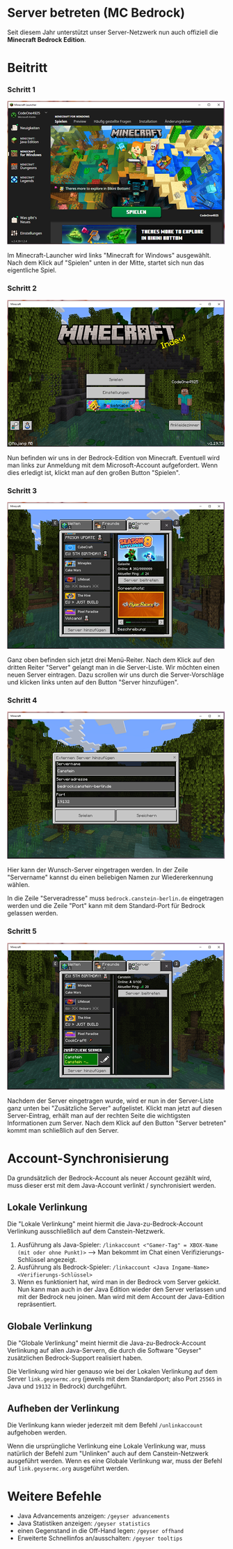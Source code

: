 # Server betreten (MC Bedrock)
Seit diesem Jahr unterstützt unser Server-Netzwerk nun auch offiziell die **Minecraft Bedrock Edition**.

# Beitritt

### Schritt 1
![Image Minecraft-Launcher](./images/Bedrock_Join-1.png)

Im Minecraft-Launcher wird links "Minecraft for Windows" ausgewählt. Nach dem Klick auf "Spielen" unten in der Mitte, startet sich nun das eigentliche Spiel.

### Schritt 2
![Image Haupt-Menü](./images/Bedrock_Join-2.png)

Nun befinden wir uns in der Bedrock-Edition von Minecraft. Eventuell wird man links zur Anmeldung mit dem Microsoft-Account aufgefordert. Wenn dies erledigt ist, klickt man auf den großen Button "Spielen".

### Schritt 3
![Image Spiel-Menü](./images/Bedrock_Join-3.png)

Ganz oben befinden sich jetzt drei Menü-Reiter. Nach dem Klick auf den dritten Reiter "Server" gelangt man in die Server-Liste. Wir möchten einen neuen Server eintragen. Dazu scrollen wir uns durch die Server-Vorschläge und klicken links unten auf den Button "Server hinzufügen".

### Schritt 4
![Image Server-Eintrag](./images/Bedrock_Join-4.png)

Hier kann der Wunsch-Server eingetragen werden. In der Zeile "Servername" kannst du einen beliebigen Namen zur Wiedererkennung wählen.

In die Zeile "Serveradresse" muss `bedrock.canstein-berlin.de` eingetragen werden und die Zeile "Port" kann mit dem Standard-Port für Bedrock gelassen werden.

### Schritt 5
![Image angepasste Server-Liste](./images/Bedrock_Join-5.png)

Nachdem der Server eingetragen wurde, wird er nun in der Server-Liste ganz unten bei "Zusätzliche Server" aufgelistet. Klickt man jetzt auf diesen Server-Eintrag, erhält man auf der rechten Seite die wichtigsten Informationen zum Server. Nach dem Klick auf den Button "Server betreten" kommt man schließlich auf den Server.

# Account-Synchronisierung
Da grundsätzlich der Bedrock-Account als neuer Account gezählt wird, muss dieser erst mit dem Java-Account verlinkt / synchronisiert werden.

## Lokale Verlinkung
Die "Lokale Verlinkung" meint hiermit die Java-zu-Bedrock-Account Verlinkung ausschließlich auf dem Canstein-Netzwerk.

1. Ausführung als Java-Spieler: `/linkaccount <"Gamer-Tag" = XBOX-Name (mit oder ohne Punkt)>`
   --> Man bekommt im Chat einen Verifizierungs-Schlüssel angezeigt.
2. Ausführung als Bedrock-Spieler: `/linkaccount <Java Ingame-Name> <Verifierungs-Schlüssel>`
3. Wenn es funktioniert hat, wird man in der Bedrock vom Server gekickt. Nun kann man auch in der Java Edition wieder den Server verlassen und mit der Bedrock neu joinen. Man wird mit dem Account der Java-Edition repräsentiert.

## Globale Verlinkung
Die "Globale Verlinkung" meint hiermit die Java-zu-Bedrock-Account Verlinkung auf allen Java-Servern, die durch die Software "Geyser" zusätzlichen Bedrock-Support realisiert haben.

Die Verlinkung wird hier genauso wie bei der Lokalen Verlinkung auf dem Server `link.geysermc.org` (jeweils mit dem Standardport; also Port `25565` in Java und `19132` in Bedrock) durchgeführt.

## Aufheben der Verlinkung
Die Verlinkung kann wieder jederzeit mit dem Befehl `/unlinkaccount` aufgehoben werden.

Wenn die ursprüngliche Verlinkung eine Lokale Verlinkung war, muss natürlich der Befehl zum "Unlinken" auch auf dem Canstein-Netzwerk ausgeführt werden. Wenn es eine Globale Verlinkung war, muss der Befehl auf `link.geysermc.org` ausgeführt werden.

# Weitere Befehle
* Java Advancements anzeigen: `/geyser advancements`
* Java Statistiken anzeigen: `/geyser statistics`
* einen Gegenstand in die Off-Hand legen: `/geyser offhand`
* Erweiterte Schnellinfos an/ausschalten: `/geyser tooltips`